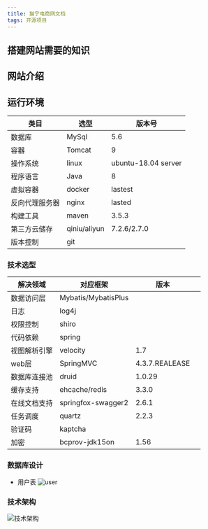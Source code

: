 ```yaml
---
title: 猫宁电商网文档
tags: 开源项目
---
```


## 搭建网站需要的知识


## 网站介绍

## 运行环境

|类目|选型|版本号|
|---|---|---|
|数据库|MySql|5.6|
|容器|Tomcat|9|
|操作系统|linux|ubuntu-18.04 server||
|程序语言|Java|8||
|虚拟容器|docker|lastest||
|反向代理服务器|nginx|lasted|
|构建工具|maven|3.5.3||
|第三方云储存|qiniu/aliyun|7.2.6/2.7.0|
|版本控制|git||

### 技术选型

|解决领域|对应框架|版本||
|---|---|---|---|
|数据访问层|Mybatis/MybatisPlus|||
|日志|log4j|||
|权限控制|shiro|||
|代码依赖|spring|||
|视图解析引擎|velocity|1.7||
|web层|SpringMVC|4.3.7.REALEASE||
|数据库连接池|druid|1.0.29||
|缓存支持|ehcache/redis|3.3.0||
|在线文档支持|springfox-swagger2|2.6.1||
|任务调度|quartz|2.2.3||
|验证码|kaptcha|||
|加密|bcprov-jdk15on|1.56||

### 数据库设计

- 用户表
![user](https://raw.githubusercontent.com/a347807131/blog/master/ms/uml/morning/os_user.jpg)



### 技术架构

![技术架构](https://s1.ax1x.com/2018/06/21/PSI238.jpg)